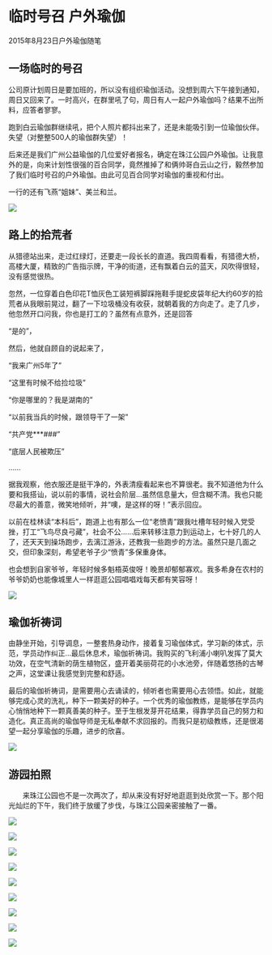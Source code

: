 # 临时号召 户外瑜伽


2015年8月23日户外瑜伽随笔

## **一场临时的号召**

公司原计划周日是要加班的，所以没有组织瑜伽活动。没想到周六下午接到通知，周日又回来了。一时高兴，在群里吼了句，周日有人一起户外瑜伽吗？结果不出所料，应答者寥寥。

跑到白云瑜伽群继续吼，把个人照片都抖出来了，还是未能吸引到一位瑜伽伙伴。失望（对整整500人的瑜伽群失望）！

后来还是我们广州公益瑜伽的几位爱好者报名，确定在珠江公园户外瑜伽。让我意外的是，向来计划性很强的百合同学，竟然推掉了和俩帅哥白云山之行，毅然参加了我们临时号召的户外瑜伽。由此可见百合同学对瑜伽的重视和付出。

一行的还有飞燕“姐妹”、美兰和兰。

![](https://oss.sssmoe.com/wp-content/uploads202406062133439.jpg)


## **路上的拾荒者**

从猎德站出来，走过红绿灯，还要走一段长长的直道。我四周看看，有猎德大桥，高楼大厦，精致的广告指示牌，干净的街道，还有飘着白云的蓝天，风吹得很轻，没有感觉很热。

忽然，一位穿着白色印花T恤灰色工装短裤脚踩拖鞋手提蛇皮袋年纪大约60岁的拾荒者从我眼前晃过，翻了一下垃圾桶没有收获，就朝着我的方向走了。走了几步，他忽然开口问我，你也是打工的？虽然有点意外，还是回答

“是的”，

然后，他就自顾自的说起来了，

“我来广州5年了”

“这里有时候不给捡垃圾”

“你是哪里的？我是湖南的”

“以前我当兵的时候，跟领导干了一架”

“共产党***###”

“底层人民被欺压”

……

据我观察，他衣服还是挺干净的，外表清瘦看起来也不算很老。我不知道他为什么要和我搭讪，说以前的事情，说社会阶层…虽然信息量大，但含糊不清。我也只能尽最大的善意，微笑地倾听，并“噢，是这样的呀！”表示回应。

以前在桂林读“本科后”，跑道上也有那么一位“老愤青”跟我吐槽年轻时候入党受挫，打工“飞鸟尽良弓藏”，社会不公……后来转移注意力到运动上，七十好几的人了，还天天到操场跑步，去漓江游泳，还教我一些跑步的方法。虽然只是几面之交，但印象深刻，希望老爷子少“愤青”多保重身体。

也会想到自家爷爷，年轻时候多魁梧英俊呀！晚景却郁郁寡欢。我多希身在农村的爷爷奶奶也能像城里人一样逛逛公园唱唱戏每天都有笑容呀！

![](https://oss.sssmoe.com/wp-content/uploads202406062133441.jpg)
       

## **瑜伽祈祷词**

由静坐开始，引导调息，一整套热身动作，接着复习瑜伽体式，学习新的体式，示范，学员动作纠正…最后休息术，瑜伽祈祷词。我购买的飞利浦小喇叭发挥了莫大功效，在空气清新的荫生植物区，盛开着美丽荷花的小水池旁，伴随着悠扬的古琴之声，这堂课让我感觉到完整和舒适。

最后的瑜伽祈祷词，是需要用心去诵读的，倾听者也需要用心去领悟。如此，就能够完成心灵的洗礼，种下一颗美好的种子。一个优秀的瑜伽教练，是能够在学员内心悄悄地种下一颗真善美的种子。至于生根发芽开花结果，得靠学员自己的努力和造化。真正高尚的瑜伽导师是无私奉献不求回报的。而我只是初级教练，还是很渴望一起分享瑜伽的乐趣，进步的欣喜。

![](https://oss.sssmoe.com/wp-content/uploads202406062133442.jpg)


## **游园拍照**

　　来珠江公园也不是一次两次了，却从来没有好好地逛逛到处欣赏一下。那个阳光灿烂的下午，我们终于放缓了步伐，与珠江公园亲密接触了一番。


![](https://oss.sssmoe.com/wp-content/uploads202406062133443.jpg)

![](https://oss.sssmoe.com/wp-content/uploads202406062133444.jpg)

![](https://oss.sssmoe.com/wp-content/uploads202406062133445.jpg)

![](https://oss.sssmoe.com/wp-content/uploads202406062133446.jpg)

![](https://oss.sssmoe.com/wp-content/uploads202406062133447.jpg)

![](https://oss.sssmoe.com/wp-content/uploads202406062133448.jpg)

![](https://oss.sssmoe.com/wp-content/uploads202406062133449.jpg)

![](https://oss.sssmoe.com/wp-content/uploads202406062133450.jpg)

![](https://oss.sssmoe.com/wp-content/uploads202406062133451.jpg)
